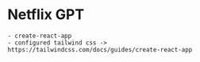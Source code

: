# Netflix GPT
    - create-react-app
    - configured tailwind css -> https://tailwindcss.com/docs/guides/create-react-app